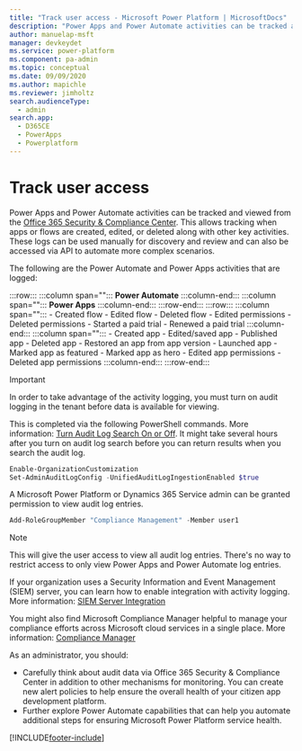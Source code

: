 ```yaml
---
title: "Track user access - Microsoft Power Platform | MicrosoftDocs"
description: "Power Apps and Power Automate activities can be tracked and viewed from the Office 365 Security and Compliance Center. This allows tracking when apps or flows are created, edited, or deleted along with other key activities."
author: manuelap-msft
manager: devkeydet
ms.service: power-platform
ms.component: pa-admin
ms.topic: conceptual
ms.date: 09/09/2020
ms.author: mapichle
ms.reviewer: jimholtz
search.audienceType: 
  - admin
search.app: 
  - D365CE
  - PowerApps
  - Powerplatform
---
```

# Track user access

Power Apps and Power Automate activities can be tracked and viewed from the [Office 365 Security & Compliance Center](https://protection.office.com). This allows tracking when apps or flows are created, edited, or deleted along with other key activities. These logs can be used manually for discovery and review and can also be accessed via API to automate more complex scenarios.  

The following are the Power Automate and Power Apps activities that are logged:

:::row:::
   :::column span="":::
      **Power Automate**
   :::column-end:::
   :::column span="":::
      **Power Apps**
   :::column-end:::
:::row-end:::
:::row:::
    :::column span="":::
        - Created flow
        - Edited flow
        - Deleted flow
        - Edited permissions
        - Deleted permissions
        - Started a paid trial
        - Renewed a paid trial
   :::column-end:::
   :::column span="":::
        - Created app
        - Edited/saved app
        - Published app
        - Deleted app
        - Restored an app from app version
        - Launched app
        - Marked app as featured
        - Marked app as hero
        - Edited app permissions
        - Deleted app permissions
   :::column-end:::
:::row-end:::

> [!IMPORTANT]
> In order to take advantage of the activity logging, you must turn on audit logging in the tenant before data is available for viewing.

This is completed via the following PowerShell commands. More information: [Turn Audit Log Search On or Off](https://docs.microsoft.com/microsoft-365/compliance/turn-audit-log-search-on-or-off). It might take several hours after you turn on audit log search before you can return results when you search the audit log.

```powershell
Enable-OrganizationCustomization
Set-AdminAuditLogConfig -UnifiedAuditLogIngestionEnabled $true
```

A Microsoft Power Platform or Dynamics 365 Service admin can be granted permission to view audit log entries.

```powershell
Add-RoleGroupMember "Compliance Management" -Member user1
```

> [!NOTE]
> This will give the user access to view all audit log entries. There's no way to restrict access to only view Power Apps and Power Automate log entries.

If your organization uses a Security Information and Event Management (SIEM) server, you can learn how to enable integration with activity logging. More information: [SIEM Server Integration](https://docs.microsoft.com/microsoft-365/security/office-365-security/siem-server-integration)

You might also find Microsoft Compliance Manager helpful to manage your compliance efforts across Microsoft cloud services in a single place. More information: [Compliance Manager](https://aka.ms/compliancemanager)

As an administrator, you should:

- Carefully think about audit data via Office 365 Security & Compliance Center in addition to other mechanisms for monitoring. You can create new alert policies to help ensure the overall health of your citizen app development platform.
- Further explore Power Automate capabilities that can help you automate additional steps for ensuring Microsoft Power Platform service health.


[!INCLUDE[footer-include](../../includes/footer-banner.md)]